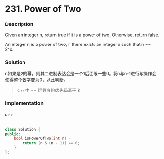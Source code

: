 # 231. Power of Two

### Description

Given an integer n, return true if it is a power of two. Otherwise, return false.

An integer n is a power of two, if there exists an integer x such that n == 2^x.

### Solution

n如果是2的幂，则其二进制表达会是一个1后面跟一些0。将n与n-1进行与操作会使得整个数字变为0，以此判断。

> c++中 == 运算符的优先级高于 &

### Implementation

###### c++

```c++
class Solution {
public:
    bool isPowerOfTwo(int n) {
        return (n & (n - 1)) == 0;
    }
};
```
